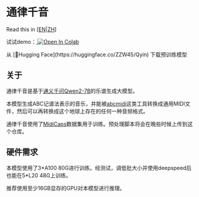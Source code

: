 # 通律千音

Read this in [[EN](README.md)|<u>ZH</u>]   

<p>
    试试demo：<a target="_blank" href="https://colab.research.google.com/github/zwzheng45/Qyin/blob/main/%E9%80%9A%E5%BE%8B%E5%8D%83%E9%9F%B3.ipynb">
        <img src="https://colab.research.google.com/assets/colab-badge.svg" alt="Open In Colab"/>
    </a>
</p>  
从 [🤗Hugging Face](https://huggingface.co/ZZW45/Qyin) 下载预训练模型

## 关于

通律千音是基于[通义千问Qwen2-7B](https://github.com/QwenLM/Qwen2)的乐谱生成大模型。

本模型生成ABC记谱法表示的音乐，并能被[abcmidi](https://sourceforge.net/projects/abcmidi/)这类工具转换成通用MIDI文件，然后可以再转换成这个地球上存在的任何一种音频格式。

通律千音使用了[MidiCaps](https://huggingface.co/datasets/amaai-lab/MidiCaps)数据集用于训练。预处理脚本将会在晚些时候上传到这个仓库。

## 硬件需求

本模型使用了3\*A100 80G进行训练。经测试，调低批大小并使用deepspeed后也能在5\*L20 48G上训练。

推荐使用至少16GB显存的GPU对本模型进行推理。